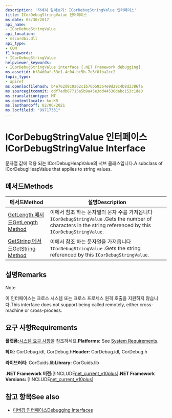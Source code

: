 ```yaml
---
description: '자세히 알아보기: ICorDebugStringValue 인터페이스'
title: ICorDebugStringValue 인터페이스
ms.date: 03/30/2017
api_name:
- ICorDebugStringValue
api_location:
- mscordbi.dll
api_type:
- COM
f1_keywords:
- ICorDebugStringValue
helpviewer_keywords:
- ICorDebugStringValue interface [.NET Framework debugging]
ms.assetid: bf84d0af-53e1-4c04-bc5b-7e5f81ba2cc2
topic_type:
- apiref
ms.openlocfilehash: b4e762d8c0a62c1b76b59364e9d29c4b8d2386fa
ms.sourcegitcommit: ddf7edb67715a5b9a45e3dd44536dabc153c1de0
ms.translationtype: MT
ms.contentlocale: ko-KR
ms.lasthandoff: 02/06/2021
ms.locfileid: "99717331"
---
```

# <a name="icordebugstringvalue-interface"></a><span data-ttu-id="be6b4-103">ICorDebugStringValue 인터페이스</span><span class="sxs-lookup"><span data-stu-id="be6b4-103">ICorDebugStringValue Interface</span></span>

<span data-ttu-id="be6b4-104">문자열 값에 적용 되는 ICorDebugHeapValue의 서브 클래스입니다.</span><span class="sxs-lookup"><span data-stu-id="be6b4-104">A subclass of ICorDebugHeapValue that applies to string values.</span></span>  
  
## <a name="methods"></a><span data-ttu-id="be6b4-105">메서드</span><span class="sxs-lookup"><span data-stu-id="be6b4-105">Methods</span></span>  
  
|<span data-ttu-id="be6b4-106">메서드</span><span class="sxs-lookup"><span data-stu-id="be6b4-106">Method</span></span>|<span data-ttu-id="be6b4-107">설명</span><span class="sxs-lookup"><span data-stu-id="be6b4-107">Description</span></span>|  
|------------|-----------------|  
|[<span data-ttu-id="be6b4-108">GetLength 메서드</span><span class="sxs-lookup"><span data-stu-id="be6b4-108">GetLength Method</span></span>](icordebugstringvalue-getlength-method.md)|<span data-ttu-id="be6b4-109">이에서 참조 하는 문자열의 문자 수를 가져옵니다 `ICorDebugStringValue` .</span><span class="sxs-lookup"><span data-stu-id="be6b4-109">Gets the number of characters in the string referenced by this `ICorDebugStringValue`.</span></span>|  
|[<span data-ttu-id="be6b4-110">GetString 메서드</span><span class="sxs-lookup"><span data-stu-id="be6b4-110">GetString Method</span></span>](icordebugstringvalue-getstring-method.md)|<span data-ttu-id="be6b4-111">이에서 참조 하는 문자열을 가져옵니다 `ICorDebugStringValue` .</span><span class="sxs-lookup"><span data-stu-id="be6b4-111">Gets the string referenced by this `ICorDebugStringValue`.</span></span>|  
  
## <a name="remarks"></a><span data-ttu-id="be6b4-112">설명</span><span class="sxs-lookup"><span data-stu-id="be6b4-112">Remarks</span></span>  
  
> [!NOTE]
> <span data-ttu-id="be6b4-113">이 인터페이스는 크로스 시스템 또는 크로스 프로세스 원격 호출을 지원하지 않습니다.</span><span class="sxs-lookup"><span data-stu-id="be6b4-113">This interface does not support being called remotely, either cross-machine or cross-process.</span></span>  
  
## <a name="requirements"></a><span data-ttu-id="be6b4-114">요구 사항</span><span class="sxs-lookup"><span data-stu-id="be6b4-114">Requirements</span></span>  

 <span data-ttu-id="be6b4-115">**플랫폼:**[시스템 요구 사항](../../get-started/system-requirements.md)을 참조하세요.</span><span class="sxs-lookup"><span data-stu-id="be6b4-115">**Platforms:** See [System Requirements](../../get-started/system-requirements.md).</span></span>  
  
 <span data-ttu-id="be6b4-116">**헤더:** CorDebug.idl, CorDebug.h</span><span class="sxs-lookup"><span data-stu-id="be6b4-116">**Header:** CorDebug.idl, CorDebug.h</span></span>  
  
 <span data-ttu-id="be6b4-117">**라이브러리:** CorGuids.lib</span><span class="sxs-lookup"><span data-stu-id="be6b4-117">**Library:** CorGuids.lib</span></span>  
  
 <span data-ttu-id="be6b4-118">**.NET Framework 버전:**[!INCLUDE[net_current_v10plus](../../../../includes/net-current-v10plus-md.md)]</span><span class="sxs-lookup"><span data-stu-id="be6b4-118">**.NET Framework Versions:** [!INCLUDE[net_current_v10plus](../../../../includes/net-current-v10plus-md.md)]</span></span>  
  
## <a name="see-also"></a><span data-ttu-id="be6b4-119">참고 항목</span><span class="sxs-lookup"><span data-stu-id="be6b4-119">See also</span></span>

- [<span data-ttu-id="be6b4-120">디버깅 인터페이스</span><span class="sxs-lookup"><span data-stu-id="be6b4-120">Debugging Interfaces</span></span>](debugging-interfaces.md)
